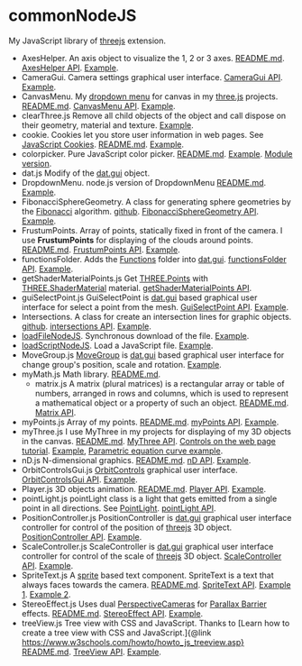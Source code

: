 ﻿# commonNodeJS
My JavaScript library of [threejs](https://threejs.org/) extension.

* AxesHelper. An axis object to visualize the 1, 2 or 3 axes.
[README.md](https://github.com/anhr/commonNodeJS/tree/master/AxesHelper).
[AxesHelper API](https://raw.githack.com/anhr/commonNodeJS/master/AxesHelper/jsdoc/index.html).
[Example](https://raw.githack.com/anhr/commonNodeJS/master/AxesHelper/Examples/index.html).
* CameraGui. Camera settings graphical user interface.
[CameraGui API](https://raw.githack.com/anhr/commonNodeJS/master/jsdoc/CameraGui/index.html).
[Example](https://raw.githack.com/anhr/commonNodeJS/master/player/Examples/index.html).
* CanvasMenu. My [dropdown menu](https://github.com/anhr/commonNodeJS/tree/master/DropdownMenu) for canvas in my [three.js](https://threejs.org/) projects.
[README.md](https://github.com/anhr/commonNodeJS/tree/master/canvasMenu).
[CanvasMenu API](https://raw.githack.com/anhr/commonNodeJS/master/canvasMenu/jsdoc/index.html).
[Example](https://raw.githack.com/anhr/commonNodeJS/master/canvasMenu/Examples/html/index.html).
* clearThree.js Remove all child objects of the object and call dispose on their geometry, material and texture.
[Example](https://raw.githack.com/anhr/commonNodeJS/master/myThree/Examples/html/index.html).
* cookie. Cookies let you store user information in web pages. See [JavaScript Cookies](https://www.w3schools.com/js/js_cookies.asp).
[README.md](https://github.com/anhr/commonNodeJS/tree/master/cookieNodeJS).
[Example](https://raw.githack.com/anhr/commonNodeJS/master/cookieNodeJS/Examples/index.html).
* colorpicker. Pure JavaScript color picker.
[README.md](https://github.com/anhr/commonNodeJS/tree/master/colorpicker).
[Example](https://raw.githack.com/anhr/commonNodeJS/master/colorpicker/Example/index.html). [Module version](https://raw.githack.com/anhr/ColorPicker/master/Example/modular.html).
* dat.js Modify of the [dat.gui](https://github.com/dataarts/dat.gui) object.
* DropdownMenu. node.js version of DropdownMenu
[README.md](https://github.com/anhr/commonNodeJS/tree/master/DropdownMenu).
[Example](https://raw.githack.com/anhr/commonNodeJS/master/DropdownMenu/Examples/html/index.html).
* FibonacciSphereGeometry. A class for generating sphere geometries by the [Fibonacci](https://en.wikipedia.org/wiki/Fibonacci_number) algorithm.
[github](../../tree/master/FibonacciSphere).
[FibonacciSphereGeometry API](https://raw.githack.com/anhr/commonNodeJS/master/FibonacciSphere/jsdoc/index.html).
[Example](https://raw.githack.com/anhr/commonNodeJS/master/FibonacciSphere/Examples/index.html).
* FrustumPoints. Array of points, statically fixed in front of the camera.
I use <b>FrustumPoints</b> for displaying of the clouds around points.
[README.md](../../tree/master/frustumPoints).
[FrustumPoints API](https://raw.githack.com/anhr/commonNodeJS/master/frustumPoints/jsdoc/index.html).
[Example](https://raw.githack.com/anhr/commonNodeJS/master/frustumPoints/Examples/index.html).
* functionsFolder. Adds the [Functions](https://developer.mozilla.org/en-US/docs/Web/JavaScript/Reference/Global_Objects/Function) folder into [dat.gui](https://github.com/anhr/dat.gui).
[functionsFolder API](https://raw.githack.com/anhr/commonNodeJS/master/jsdoc/functionsFolder/index.html).
[Example](https://raw.githack.com/anhr/commonNodeJS/master/player/Examples/index.html).
* getShaderMaterialPoints.js Get [THREE.Points](https://threejs.org/docs/index.html?q=Poin#api/en/objects/Points) with [THREE.ShaderMaterial](https://threejs.org/docs/index.html#api/en/materials/ShaderMaterial) material.
[getShaderMaterialPoints API](https://raw.githack.com/anhr/commonNodeJS/master/getShaderMaterialPoints/jsdoc/index.html).
* guiSelectPoint.js GuiSelectPoint is [dat.gui](https://github.com/dataarts/dat.gui) based graphical user interface for select a point from the mesh.
[GuiSelectPoint API](https://raw.githack.com/anhr/commonNodeJS/master/guiSelectPoint/jsdoc/index.html).
[Example](https://raw.githack.com/anhr/commonNodeJS/master/AxesHelper/Examples/index.html).
* Intersections. A class for create an intersection lines for graphic objects.
[github](../../tree/master/intersections).
[intersections API](https://raw.githack.com/anhr/commonNodeJS/master/intersections/jsdoc/index.html).
[Example](https://raw.githack.com/anhr/commonNodeJS/master/intersections/Examples/index.html).
* [loadFileNodeJS](https://github.com/anhr/commonNodeJS/tree/master/loadFileNodeJS). Synchronous download of the file.
[Example](https://raw.githack.com/anhr/loadFileNodeJS/master/).
* [loadScriptNodeJS](https://github.com/anhr/commonNodeJS/tree/master/loadScriptNodeJS). Load a JavaScript file.
[Example](https://raw.githack.com/anhr/loadScriptNodeJS/master/index.html).
* MoveGroup.js [MoveGroup](https://github.com/anhr/commonNodeJS/blob/master/MoveGroupGui.js) is [dat.gui](https://github.com/dataarts/dat.gui) based graphical user interface for change group's position, scale and rotation.
[Example](https://raw.githack.com/anhr/commonNodeJS/master/AxesHelper/Examples/index.html).
* myMath.js Math library.
[README.md](https://github.com/anhr/commonNodeJS/tree/master/myMath).
	* matrix.js A matrix (plural matrices) is a rectangular array or table of numbers, arranged in rows and columns, which is used to represent a mathematical object or a property of such an object.
[README.md](https://github.com/anhr/commonNodeJS/tree/master/myMath/matrix).
[Matrix API](https://raw.githack.com/anhr/commonNodeJS/master/myMath/matrix/jsdoc/index.html).
* myPoints.js Array of my points.
[README.md](https://github.com/anhr/commonNodeJS/tree/master/myPoints).
[myPoints API](https://raw.githack.com/anhr/commonNodeJS/master/myPoints/jsdoc/index.html).
[Example](https://raw.githack.com/anhr/commonNodeJS/master/myPoints/Examples/index.html).
* myThree.js I use MyThree in my projects for displaying of my 3D objects in the canvas.
[README.md](https://github.com/anhr/commonNodeJS/tree/master/myThree).
[MyThree API](https://raw.githack.com/anhr/commonNodeJS/master/myThree/jsdoc/index.html).
[Controls on the web page tutorial](https://raw.githack.com/anhr/commonNodeJS/master/myThree/jsdoc/tutorial-WebPageControls.html).
[Example](https://raw.githack.com/anhr/commonNodeJS/master/myThree/Examples/html/index.html), [Parametric equation curve example](https://raw.githack.com/anhr/commonNodeJS/master/myThree/Examples/html/curve.html).
* nD.js N-dimensional graphics.
[README.md](https://github.com/anhr/commonNodeJS/tree/master/nD).
[nD API](https://raw.githack.com/anhr/commonNodeJS/master/nD/jsdoc/index.html).
[Example](https://raw.githack.com/anhr/commonNodeJS/master/nD/Examples/index.html).
* OrbitControlsGui.js [OrbitControls](https://threejs.org/docs/index.html#examples/en/controls/OrbitControls) graphical user interface.
[OrbitControlsGui API](https://raw.githack.com/anhr/commonNodeJS/master/OrbitControls/jsdoc/index.html).
[Example](https://raw.githack.com/anhr/commonNodeJS/master/myThree/Examples/html/index.html).
* Player.js 3D objects animation.
[README.md](https://github.com/anhr/commonNodeJS/tree/master/player).
[Player API](https://raw.githack.com/anhr/commonNodeJS/master/player/jsdoc/index.html).
[Example](https://raw.githack.com/anhr/commonNodeJS/master/player/Examples/index.html).
* pointLight.js pointLight class is a light that gets emitted from a single point in all directions. See [PointLight](https://threejs.org/docs/index.html?q=pointLight#api/en/lights/PointLight).
[pointLight API](https://raw.githack.com/anhr/commonNodeJS/master/jsdoc/pointLight/index.html).
* PositionController.js PositionController is [dat.gui](https://github.com/dataarts/dat.gui) graphical user interface controller
for control of the position of [threejs](https://github.com/anhr/three.js) 3D object.
[PositionController API](https://raw.githack.com/anhr/commonNodeJS/master/jsdoc/PositionController/index.html).
[Example](https://raw.githack.com/anhr/commonNodeJS/master/myThree/Examples/html/index.html).
* ScaleController.js ScaleController is [dat.gui](https://github.com/dataarts/dat.gui) graphical user interface controller
for control of the scale of [threejs](https://github.com/anhr/three.js) 3D object.
[ScaleController API](https://raw.githack.com/anhr/commonNodeJS/master/jsdoc/ScaleController/index.html).
[Example](https://raw.githack.com/anhr/commonNodeJS/master/myThree/Examples/html/index.html).
* SpriteText.js A [sprite](https://threejs.org/docs/index.html#api/en/objects/Sprite) based text component. SpriteText is a text that always faces towards the camera.
[README.md](https://github.com/anhr/commonNodeJS/blob/master/SpriteText/README.md).
[SpriteText API](https://raw.githack.com/anhr/commonNodeJS/master/SpriteText/jsdoc/index.html).
[Example 1](https://raw.githack.com/anhr/commonNodeJS/master/SpriteText/Examples/SpriteText.html).
[Example 2](https://raw.githack.com/anhr/commonNodeJS/master/SpriteText/Examples/SpriteTextGui.html).
* StereoEffect.js Uses dual [PerspectiveCameras](https://threejs.org/docs/index.html?q=PerspectiveCamera#api/en/cameras/PerspectiveCamera) for [Parallax Barrier](https://en.wikipedia.org/wiki/Parallax_barrier) effects.
[README.md](https://github.com/anhr/commonNodeJS/blob/master/StereoEffect/README.md).
[StereoEffect API](https://raw.githack.com/anhr/commonNodeJS/master/StereoEffect/jsdoc/index.html).
[Example](https://raw.githack.com/anhr/commonNodeJS/master/StereoEffect/Examples/).
* treeView.js Tree view with CSS and JavaScript. Thanks to [Learn how to create a tree view with CSS and JavaScript.]{@link https://www.w3schools.com/howto/howto_js_treeview.asp}
[README.md](https://github.com/anhr/commonNodeJS/blob/master/treeView/README.md).
[TreeView API](https://raw.githack.com/anhr/commonNodeJS/master/treeView/jsdoc/index.html).
[Example](https://raw.githack.com/anhr/commonNodeJS/master/treeView/Examples/).
